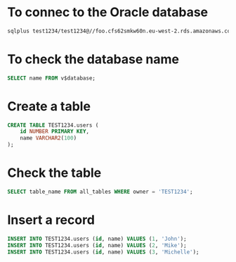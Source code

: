 # To connec to the Oracle database

```bash
sqlplus test1234/test1234@//foo.cfs62smkw60n.eu-west-2.rds.amazonaws.com:1521/ORCL
```

# To check the database name

```sql
SELECT name FROM v$database;
```

# Create a table 

```sql
CREATE TABLE TEST1234.users (
    id NUMBER PRIMARY KEY,
    name VARCHAR2(100)
);
```

# Check the table

```sql
SELECT table_name FROM all_tables WHERE owner = 'TEST1234';
```

# Insert a record

```sql
INSERT INTO TEST1234.users (id, name) VALUES (1, 'John');
INSERT INTO TEST1234.users (id, name) VALUES (2, 'Mike');
INSERT INTO TEST1234.users (id, name) VALUES (3, 'Michelle');
```

